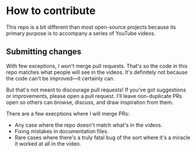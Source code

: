 # How to contribute

This repo is a bit different than most open-source projects because its primary purpose is to accompany a series of YouTube videos.

## Submitting changes

With few exceptions, I won't merge pull requests. That's so the code in this repo matches what people will see in the videos. It's definitely not because the code can't be improved—it certainly can.

But that's not meant to discourage pull requests! If you've got suggestions or improvements, please open a pull request. I'll leave non-duplicate PRs open so others can browse, discuss, and draw inspiration from them.

There are a few execptions where I will merge PRs:

  * Any case where the repo doesn't match what's in the videos.
  * Fixing mistakes in documentation files.
  * Rare cases where there's a truly fatal bug of the sort where it's a miracle it worked at all in the video.
